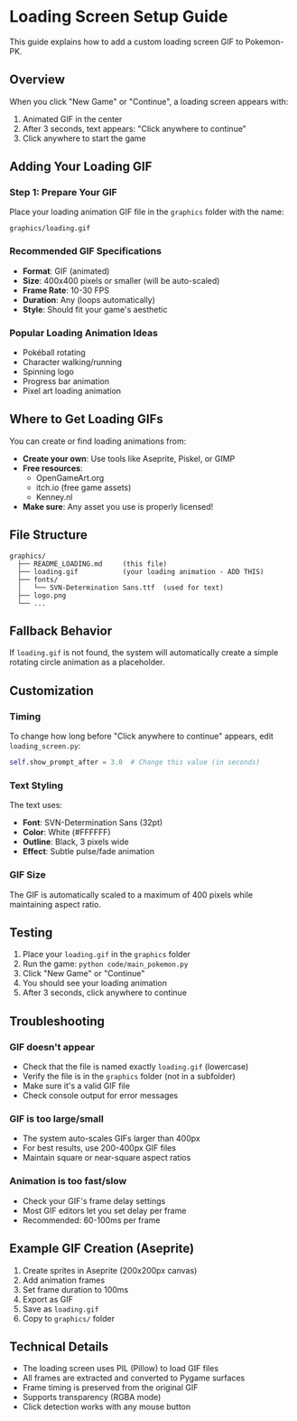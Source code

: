 # Loading Screen Setup Guide

This guide explains how to add a custom loading screen GIF to Pokemon-PK.

## Overview

When you click "New Game" or "Continue", a loading screen appears with:
1. Animated GIF in the center
2. After 3 seconds, text appears: "Click anywhere to continue"
3. Click anywhere to start the game

## Adding Your Loading GIF

### Step 1: Prepare Your GIF

Place your loading animation GIF file in the `graphics` folder with the name:
```
graphics/loading.gif
```

### Recommended GIF Specifications

- **Format**: GIF (animated)
- **Size**: 400x400 pixels or smaller (will be auto-scaled)
- **Frame Rate**: 10-30 FPS
- **Duration**: Any (loops automatically)
- **Style**: Should fit your game's aesthetic

### Popular Loading Animation Ideas

- Pokéball rotating
- Character walking/running
- Spinning logo
- Progress bar animation
- Pixel art loading animation

## Where to Get Loading GIFs

You can create or find loading animations from:
- **Create your own**: Use tools like Aseprite, Piskel, or GIMP
- **Free resources**: 
  - OpenGameArt.org
  - itch.io (free game assets)
  - Kenney.nl
- **Make sure**: Any asset you use is properly licensed!

## File Structure

```
graphics/
  ├── README_LOADING.md     (this file)
  ├── loading.gif           (your loading animation - ADD THIS)
  ├── fonts/
  │   └── SVN-Determination Sans.ttf  (used for text)
  ├── logo.png
  └── ...
```

## Fallback Behavior

If `loading.gif` is not found, the system will automatically create a simple rotating circle animation as a placeholder.

## Customization

### Timing
To change how long before "Click anywhere to continue" appears, edit `loading_screen.py`:
```python
self.show_prompt_after = 3.0  # Change this value (in seconds)
```

### Text Styling
The text uses:
- **Font**: SVN-Determination Sans (32pt)
- **Color**: White (#FFFFFF)
- **Outline**: Black, 3 pixels wide
- **Effect**: Subtle pulse/fade animation

### GIF Size
The GIF is automatically scaled to a maximum of 400 pixels while maintaining aspect ratio.

## Testing

1. Place your `loading.gif` in the `graphics` folder
2. Run the game: `python code/main_pokemon.py`
3. Click "New Game" or "Continue"
4. You should see your loading animation
5. After 3 seconds, click anywhere to continue

## Troubleshooting

### GIF doesn't appear
- Check that the file is named exactly `loading.gif` (lowercase)
- Verify the file is in the `graphics` folder (not in a subfolder)
- Make sure it's a valid GIF file
- Check console output for error messages

### GIF is too large/small
- The system auto-scales GIFs larger than 400px
- For best results, use 200-400px GIF files
- Maintain square or near-square aspect ratios

### Animation is too fast/slow
- Check your GIF's frame delay settings
- Most GIF editors let you set delay per frame
- Recommended: 60-100ms per frame

## Example GIF Creation (Aseprite)

1. Create sprites in Aseprite (200x200px canvas)
2. Add animation frames
3. Set frame duration to 100ms
4. Export as GIF
5. Save as `loading.gif`
6. Copy to `graphics/` folder

## Technical Details

- The loading screen uses PIL (Pillow) to load GIF files
- All frames are extracted and converted to Pygame surfaces
- Frame timing is preserved from the original GIF
- Supports transparency (RGBA mode)
- Click detection works with any mouse button
